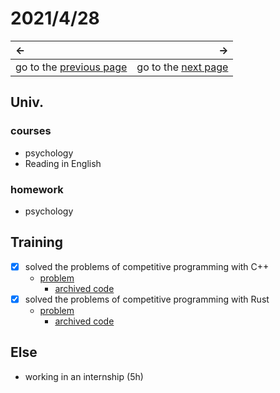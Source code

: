 # 2021/4/28
|←|→|
|:---|---:|
go to the [previous page](./27th.md) | go to the [next page](./29th.md)

## Univ.
### courses
- psychology
- Reading in English

### homework
- psychology

## Training
- [x] solved the problems of competitive programming with C++
    - [problem](https://atcoder.jp/contests/abc185/tasks/abc185_d)
        - [archived code](https://github.com/OtsuKotsu/competition_cpp/blob/main/archive/ABC/ABC185/d.cpp)
- [x] solved the problems of competitive programming with Rust
    - [problem](https://atcoder.jp/contests/abc185/tasks/abc185_c)
        - [archived code](https://github.com/OtsuKotsu/training_rust/blob/main/archive/ABC/ABC185/c.rs)

## Else
- working in an internship (5h)
